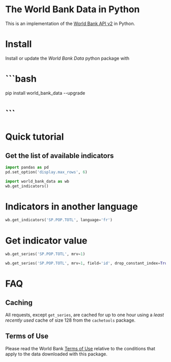 # The World Bank Data in Python

This is an implementation of the [World Bank API v2](https://datahelpdesk.worldbank.org/knowledgebase/articles/889386-developer-information-overview) in Python.

# Install

Install or update the _World Bank Data_ python package with

# ```bash
pip install world_bank_data --upgrade
# ```

# Quick tutorial

## Get the list of available indicators

```python
import pandas as pd
pd.set_option('display.max_rows', 6)
```

```python
import world_bank_data as wb
wb.get_indicators()
```

# Indicators in another language

```python
wb.get_indicators('SP.POP.TOTL', language='fr')
```

# Get indicator value

```python
wb.get_series('SP.POP.TOTL', mrv=1)
```

```python
wb.get_series('SP.POP.TOTL', mrv=1, field='id', drop_constant_index=True)
```

# FAQ

## Caching

All requests, except `get_series`, are cached for up to one hour using a _least recently used_ cache of size 128 from the `cachetools` package.

## Terms of Use

Please read the World Bank [Terms of Use](https://data.worldbank.org/summary-terms-of-use) relative to the conditions that apply to the data downloaded with this package.

